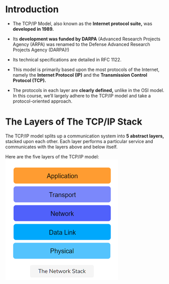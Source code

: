 # Introduction

- The TCP/IP Model, also known as the **Internet protocol suite,** was **developed in 1989.**

- Its **development was funded by DARPA** (Advanced Research Projects Agency (ARPA) was renamed to the Defense Advanced Research Projects Agency (DARPA)!)

- Its technical specifications are detailed in RFC 1122.

- This model is primarily based upon the most protocols of the Internet, namely the **Internet Protocol (IP)** and the **Transmission Control Protocol (TCP).**

- The protocols in each layer are **clearly defined,** unlike in the OSI model. In this course, we’ll largely adhere to the TCP/IP model and take a protocol-oriented approach.

# The Layers of The TCP/IP Stack

The TCP/IP model splits up a communication system into **5 abstract layers,** stacked upon each other. Each layer performs a particular service and communicates with the layers above and below itself.

Here are the five layers of the TCP/IP model:
![The Network Stack](1.png)

